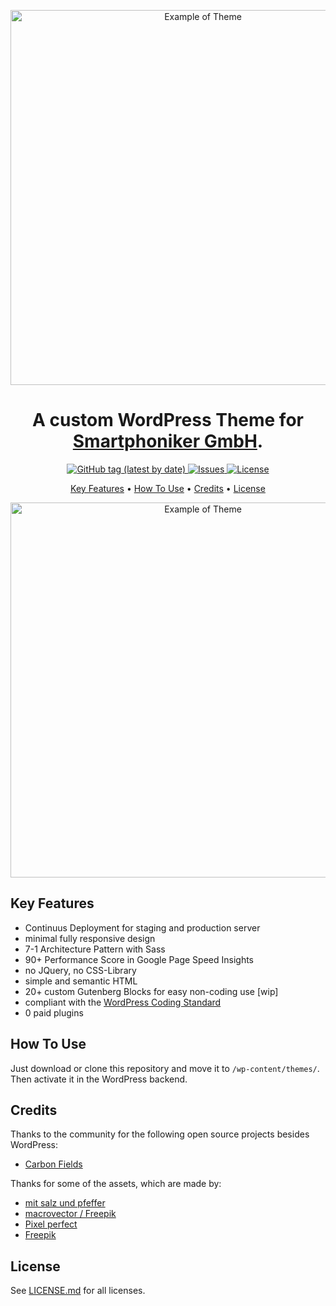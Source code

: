 <p align="center">
  <img src="https://github.com/TobiasPrt/smartphoniker_theme/blob/master/smartphoniker_2021_primary.png?raw=true" alt="Example of Theme" width="600">
<p>

<h1 align="center">
  A custom WordPress Theme for <a href="https://smartphoniker.de">Smartphoniker GmbH</a>.
</h1>

<p align="center">
  <a href="https://github.com/TobiasPrt/smartphoniker_theme/releases/">
    <img alt="GitHub tag (latest by date)" src="https://img.shields.io/github/v/tag/TobiasPrt/smartphoniker_theme?label=version">
  </a>
  <a href="https://github.com/TobiasPrt/smartphoniker_theme/issues/">
    <img src="https://img.shields.io/github/issues/TobiasPrt/smartphoniker_theme"
         alt="Issues">
  </a>
  <a href="https://github.com/TobiasPrt/smartphoniker_theme/LICENSE.md">
    <img src="https://img.shields.io/github/license/TobiasPrt/smartphoniker_theme"
         alt="License">
  </a>  
</p>

<p align="center">
  <a href="#key-features">Key Features</a> •
  <a href="#how-to-use">How To Use</a> •
  <a href="#credits">Credits</a> •
  <a href="#license">License</a>
</p>

<p align="center">
  <img src="https://github.com/TobiasPrt/smartphoniker_theme/blob/master/smartphoniker_2021_secondary.png?raw=true" alt="Example of Theme" width="600">
<p>

## Key Features

- Continuus Deployment for staging and production server
- minimal fully responsive design
- 7-1 Architecture Pattern with Sass
- 90+ Performance Score in Google Page Speed Insights
- no JQuery, no CSS-Library
- simple and semantic HTML
- 20+ custom Gutenberg Blocks for easy non-coding use [wip]
- compliant with the [WordPress Coding Standard](https://make.wordpress.org/core/handbook/best-practices/coding-standards/php/#formatting-sql-statements)
- 0 paid plugins

## How To Use

Just download or clone this repository and move it to `/wp-content/themes/`. Then activate it in the WordPress backend.

## Credits

Thanks to the community for the following open source projects besides WordPress:
- [Carbon Fields](https://github.com/htmlburger/carbon-fields)

Thanks for some of the assets, which are made by:

- [mit salz und pfeffer](https://www.grafisch-sagt-moin.com/)
- [macrovector / Freepik](https://www.freepik.com)
- [Pixel perfect](https://www.flaticon.com/de/autoren/pixel-perfect)
- [Freepik](https://www.flaticon.com/authors/freepik)

## License

See [LICENSE.md](https://github.com/TobiasPrt/smartphoniker_theme/blob/master/LICENSE.md) for all licenses.
